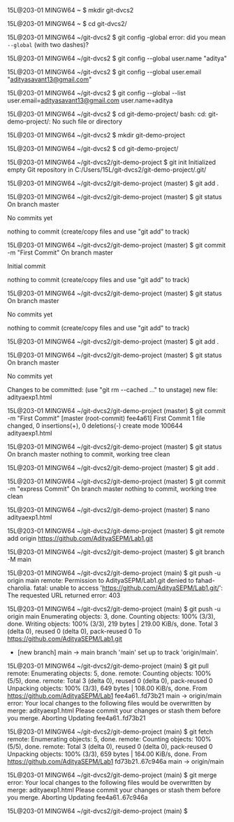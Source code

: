 
15L@203-01 MINGW64 ~
$ mkdir git-dvcs2

15L@203-01 MINGW64 ~
$ cd git-dvcs2/

15L@203-01 MINGW64 ~/git-dvcs2
$ git config -global
error: did you mean `--global` (with two dashes)?

15L@203-01 MINGW64 ~/git-dvcs2
$ git config --global user.name "aditya"

15L@203-01 MINGW64 ~/git-dvcs2
$ git config --global user.email "adityasavant13@gmail.com"

15L@203-01 MINGW64 ~/git-dvcs2
$ git config --global --list
user.email=adityasavant13@gmail.com
user.name=aditya

15L@203-01 MINGW64 ~/git-dvcs2
$ cd git-demo-project/
bash: cd: git-demo-project/: No such file or directory

15L@203-01 MINGW64 ~/git-dvcs2
$ mkdir git-demo-project

15L@203-01 MINGW64 ~/git-dvcs2
$ cd git-demo-project/

15L@203-01 MINGW64 ~/git-dvcs2/git-demo-project
$ git init
Initialized empty Git repository in C:/Users/15L/git-dvcs2/git-demo-project/.git/

15L@203-01 MINGW64 ~/git-dvcs2/git-demo-project (master)
$ git add .

15L@203-01 MINGW64 ~/git-dvcs2/git-demo-project (master)
$ git status
On branch master

No commits yet

nothing to commit (create/copy files and use "git add" to track)

15L@203-01 MINGW64 ~/git-dvcs2/git-demo-project (master)
$ git commit -m "First Commit"
On branch master

Initial commit

nothing to commit (create/copy files and use "git add" to track)

15L@203-01 MINGW64 ~/git-dvcs2/git-demo-project (master)
$ git status
On branch master

No commits yet

nothing to commit (create/copy files and use "git add" to track)

15L@203-01 MINGW64 ~/git-dvcs2/git-demo-project (master)
$ git add .

15L@203-01 MINGW64 ~/git-dvcs2/git-demo-project (master)
$ git status
On branch master

No commits yet

Changes to be committed:
  (use "git rm --cached <file>..." to unstage)
        new file:   adityaexp1.html


15L@203-01 MINGW64 ~/git-dvcs2/git-demo-project (master)
$ git commit -m "First Commit"
[master (root-commit) fee4a61] First Commit
 1 file changed, 0 insertions(+), 0 deletions(-)
 create mode 100644 adityaexp1.html

15L@203-01 MINGW64 ~/git-dvcs2/git-demo-project (master)
$ git status
On branch master
nothing to commit, working tree clean

15L@203-01 MINGW64 ~/git-dvcs2/git-demo-project (master)
$ git add .

15L@203-01 MINGW64 ~/git-dvcs2/git-demo-project (master)
$ git commit -m "express Commit"
On branch master
nothing to commit, working tree clean

15L@203-01 MINGW64 ~/git-dvcs2/git-demo-project (master)
$ nano adityaexp1.html

15L@203-01 MINGW64 ~/git-dvcs2/git-demo-project (master)
$ git remote add origin https://github.com/AdityaSEPM/Lab1.git

15L@203-01 MINGW64 ~/git-dvcs2/git-demo-project (master)
$ git branch -M main

15L@203-01 MINGW64 ~/git-dvcs2/git-demo-project (main)
$ git push -u origin main
remote: Permission to AdityaSEPM/Lab1.git denied to fahad-charolia.
fatal: unable to access 'https://github.com/AdityaSEPM/Lab1.git/': The requested URL returned error: 403

15L@203-01 MINGW64 ~/git-dvcs2/git-demo-project (main)
$ git push -u origin main
Enumerating objects: 3, done.
Counting objects: 100% (3/3), done.
Writing objects: 100% (3/3), 219 bytes | 219.00 KiB/s, done.
Total 3 (delta 0), reused 0 (delta 0), pack-reused 0
To https://github.com/AdityaSEPM/Lab1.git
 * [new branch]      main -> main
branch 'main' set up to track 'origin/main'.

15L@203-01 MINGW64 ~/git-dvcs2/git-demo-project (main)
$ git pull
remote: Enumerating objects: 5, done.
remote: Counting objects: 100% (5/5), done.
remote: Total 3 (delta 0), reused 0 (delta 0), pack-reused 0
Unpacking objects: 100% (3/3), 649 bytes | 108.00 KiB/s, done.
From https://github.com/AdityaSEPM/Lab1
   fee4a61..fd73b21  main       -> origin/main
error: Your local changes to the following files would be overwritten by merge:
        adityaexp1.html
Please commit your changes or stash them before you merge.
Aborting
Updating fee4a61..fd73b21

15L@203-01 MINGW64 ~/git-dvcs2/git-demo-project (main)
$ git fetch
remote: Enumerating objects: 5, done.
remote: Counting objects: 100% (5/5), done.
remote: Total 3 (delta 0), reused 0 (delta 0), pack-reused 0
Unpacking objects: 100% (3/3), 659 bytes | 164.00 KiB/s, done.
From https://github.com/AdityaSEPM/Lab1
   fd73b21..67c946a  main       -> origin/main

15L@203-01 MINGW64 ~/git-dvcs2/git-demo-project (main)
$ git merge
error: Your local changes to the following files would be overwritten by merge:
        adityaexp1.html
Please commit your changes or stash them before you merge.
Aborting
Updating fee4a61..67c946a

15L@203-01 MINGW64 ~/git-dvcs2/git-demo-project (main)
$
